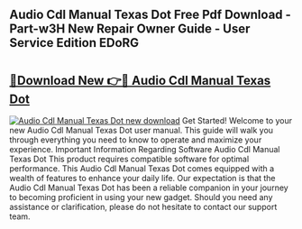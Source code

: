 ## Audio Cdl Manual Texas Dot Free Pdf Download - Part-w3H New Repair Owner Guide - User Service Edition EDoRG

# <h2><a href="http://bc64660.oget.top/?id=Audio+Cdl+Manual+Texas+Dot">🔗Download New 👉🔴 Audio Cdl Manual Texas Dot</a></h2>

[![Audio Cdl Manual Texas Dot new download](https://i.imgur.com/5g1atiW.png)](http://bc64660.oget.top/?id=Audio+Cdl+Manual+Texas+Dot)
Get Started! Welcome to your new Audio Cdl Manual Texas Dot user manual. This guide will walk you through everything you need to know to operate and maximize your experience. Important Information Regarding Software Audio Cdl Manual Texas Dot This product requires compatible software for optimal performance. This Audio Cdl Manual Texas Dot comes equipped with a wealth of features to enhance your daily life. Our expectation is that the Audio Cdl Manual Texas Dot has been a reliable companion in your journey to becoming proficient in using your new gadget. Should you need any assistance or clarification, please do not hesitate to contact our support team.
